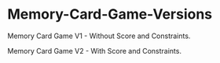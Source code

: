# Memory-Card-Game-Versions

Memory Card Game V1 - Without Score and Constraints.

Memory Card Game V2 - With Score and Constraints.
